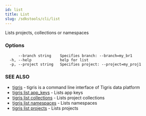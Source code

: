 ```yaml
---
id: list
title: List
slug: /sdkstools/cli/list
---
```


Lists projects, collections or namespaces

### Options

```
      --branch string    Specifies branch: --branch=my_br1
  -h, --help             help for list
  -p, --project string   Specifies project: --project=my_proj1
```

### SEE ALSO

- [tigris](tigris.md) - tigris is a command line interface of Tigris data platform
- [tigris list app_keys](tigris_list_app_keys.md) - Lists app keys
- [tigris list collections](tigris_list_collections.md) - Lists project collections
- [tigris list namespaces](tigris_list_namespaces.md) - Lists namespaces
- [tigris list projects](tigris_list_projects.md) - Lists projects

